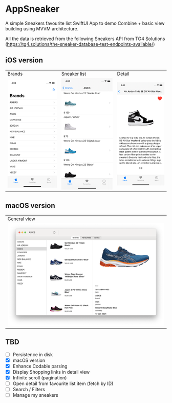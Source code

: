 # AppSneaker

A simple Sneakers favourite list SwiftUI App to demo Combine + basic view building using MVVM architecture. 

All the data is retrieved from the following Sneakers API from TG4 Solutions (https://tg4.solutions/the-sneaker-database-test-endpoints-available/)


## iOS version
<table>
  <tr>
    <td>Brands</td>
    <td>Sneaker list</td>
    <td>Detail</td>
  </tr>
  <tr>
    <td><img src="Screenshots/Screenshot0.png"></td>
    <td><img src="Screenshots/Screenshot1.png"></td>
    <td><img src="Screenshots/Screenshot2.png"></td>
  </tr>
 </table>

## macOS version
<table>
  <tr>
    <td>General view</td>
  </tr>
  <tr>
    <td><img src="Screenshots/ScreenshotMac1.png"></td>
  </tr>
 </table>

 ## TBD
 - [ ] Persistence in disk 
 - [X] macOS version
 - [X] Enhance Codable parsing 
 - [X] Display Shopping links in detail view
 - [X] Infinite scroll (pagination) 
 - [ ] Open detail from favourite list item (fetch by ID)
 - [ ] Search / Filters   
 - [ ] Manage my sneakers
